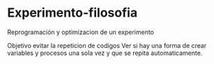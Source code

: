 # Experimento-filosofia
Reprogramación y optimizacion de un experimento

Objetivo evitar la repeticion de codigos 
Ver si hay una forma de crear variables y procesos una sola vez y que se repita automaticamente.
